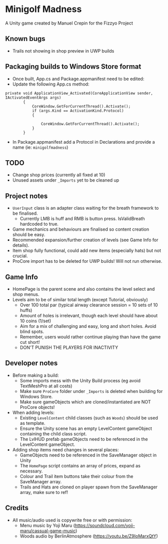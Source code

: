 Minigolf Madness
====
A Unity game created by Manuel Crepin for the Fizzyo Project

## Known bugs
* Trails not showing in shop preview in UWP builds

## Packaging builds to Windows Store format
* Once built, App.cs and Package.appmanifest need to be edited:
* Update the following App.cs method:
```
private void ApplicationView_Activated(CoreApplicationView sender, IActivatedEventArgs args)
        {
            CoreWindow.GetForCurrentThread().Activate();
            if (args.Kind == ActivationKind.Protocol)
            {

                CoreWindow.GetForCurrentThread().Activate();
            }
        }
```
* In Package.appmanifest add a Protocol in Declarations and provide a name (ie: `minigolfmadness`)

## TODO
* Change shop prices (currently all fixed at 10)
* Unused assets under `_Imports` yet to be cleaned up

## Project notes
* `UserInput` class is an adapter class waiting for the breath framework to be finalised.
  * Currently LMB is huff and RMB is button press. IsValidBreath hardcoded to true.
* Game mechanics and behaviours are finalised so content creation should be easy.
* Recommended expansion/further creation of levels (see Game Info for details).
* Item shop fully functional, could add new items (especially hats) but not crucial.
* ProCore import has to be deleted for UWP builds! Will not run otherwise.

## Game Info
* HomePage is the parent scene and also contains the level select and shop menus.
* Levels aim to be of similar total length (except Tutorial, obviously)
  * Over 100 total par (typical airway clearance session = 10 sets of 10 huffs)
  * Amount of holes is irrelevant, though each level should have about 10 coins (1/set)
  * Aim for a mix of challenging and easy, long and short holes. Avoid blind spots.
  * Remember, users would rather continue playing than have the game cut short!
  * DON'T PUNISH THE PLAYERS FOR INACTIVITY

## Developer notes
* Before making a build:
  * Some imports mess with the Unity Build process (eg avoid TextMeshPro at all costs)
  * Make sure `ProCore` folder under `_Imports` is deleted when building for Windows Store.
  * Make sure gameObjects which are cloned/instantiated are NOT ProCore objects!
* When adding levels:
  * Existing `LevelContent` child classes (such as `Woods`) should be used as template.
  * Ensure the Unity scene has an empty LevelContent gameObject containing the child class script.
  * The LvlHUD prefab gameObjects need to be referenced in the LevelContent gameObject. 
* Adding shop items need changes in several places:
  * GameObjects need to be referenced in the SaveManager object in Unity
  * The `HomePage` script contains an array of prices, expand as necessary.
  * Colour and Trail item buttons take their colour from the SaveManager array.
  * Trails and Hats are cloned on player spawn from the SaveManager array, make sure to ref!
  
## Credits
* All music/audio used is copywrite free or with permission:
  * Menu music by Yoji Maru (https://soundcloud.com/yoji-maru/cassual-game-music)
  * Woods audio by BerlinAtmosphere (https://youtu.be/Z9IoMarxQtY)